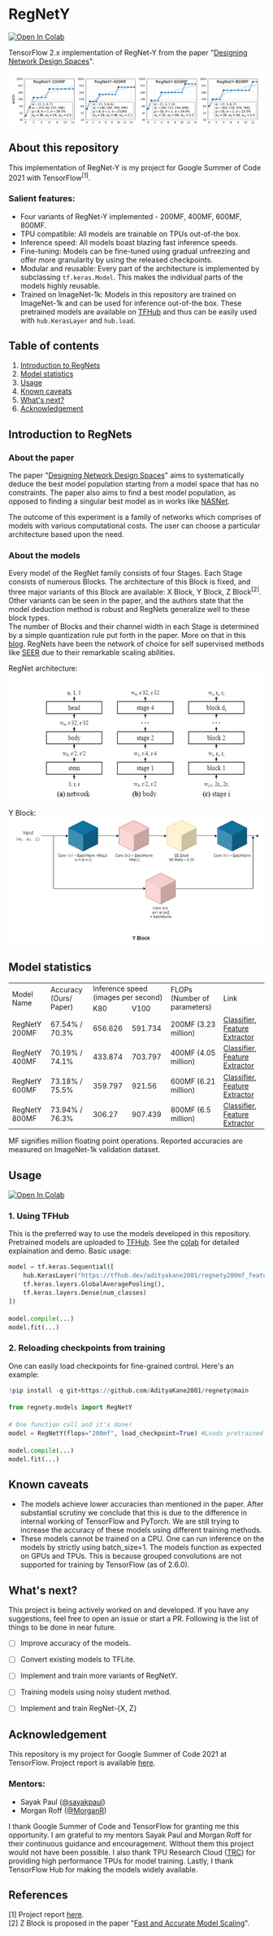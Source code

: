 # RegNetY

<a href="https://colab.research.google.com/github/AdityaKane2001/regnety/blob/main/RegNetY_models_in_TF_2_5.ipynb" target="_blank"><img src="https://colab.research.google.com/assets/colab-badge.svg" alt="Open In Colab"/></a>

TensorFlow 2.x implementation of RegNet-Y from the paper "[Designing Network Design Spaces](https://arxiv.org/abs/2003.13678)". 

<img src="https://raw.githubusercontent.com/AdityaKane2001/regnety/main/images/regnetys.png"> 

## About this repository

This implementation of RegNet-Y is my project for Google Summer of Code 2021 with TensorFlow<sup>[1]</sup>. 


### Salient features:

- Four variants of RegNet-Y implemented - 200MF, 400MF, 600MF, 800MF.
- TPU compatible: All models are trainable on TPUs out-of-the box.
- Inference speed: All models boast blazing fast inference speeds.
- Fine-tuning: Models can be fine-tuned using gradual unfreezing and offer more granularity by using the released checkpoints.
- Modular and reusable: Every part of the architecture is implemented by subclassing `tf.keras.Model`. This makes the individual parts of the models highly reusable. 
- Trained on ImageNet-1k: Models in this repository are trained on ImageNet-1k and can be used for inference out-of-the box. These pretrained models are available on [TFHub](https://tfhub.dev/adityakane2001/collections/regnety/1) and thus can be easily used with `hub.KerasLayer` and `hub.load`.

## Table of contents

1. [Introduction to RegNets](https://github.com/AdityaKane2001/regnety#introduction-to-regnets)
2. [Model statistics](https://github.com/AdityaKane2001/regnety#model-statistics)
3. [Usage](https://github.com/AdityaKane2001/regnety#usage)
4. [Known caveats](https://github.com/AdityaKane2001/regnety#known-caveats)
5. [What's next?](https://github.com/AdityaKane2001/regnety#whats-next)
6. [Acknowledgement](https://github.com/AdityaKane2001/regnety#acknowledgemnt)

## Introduction to RegNets

### About the paper

The paper "[Designing Network Design Spaces](https://arxiv.org/abs/2003.13678)" aims to systematically deduce the best model population starting from a model space that has no constraints. The paper also aims to find a best model population, as opposed to finding a singular best model as in works like [NASNet](https://arxiv.org/abs/1707.07012). 

The outcome of this experiment is a family of networks which comprises of models with various computational costs. The user can choose a particular architecture based upon the need. 

### About the models

Every model of the RegNet family consists of four Stages. Each Stage consists of numerous Blocks. The architecture of this Block is fixed, and three major variants of this Block are available: X Block, Y Block, Z Block<sup>[2]</sup>. Other variants can be seen in the paper, and the authors state that the model deduction method is robust and RegNets generalize well to these block types.    
The number of Blocks and their channel width in each Stage is determined by a simple quantization rule put forth in the paper. More on that in this [blog](https://medium.com/visionwizard/simple-powerful-and-fast-regnet-architecture-from-facebook-ai-research-6bbc8818fb44).
RegNets have been the network of choice for self supervised methods like [SEER](https://arxiv.org/pdf/2103.01988.pdf) due to their remarkable scaling abilities. 

RegNet architecture:   
<img src="https://raw.githubusercontent.com/AdityaKane2001/regnety/main/images/regnety_architecture.png" width="588" height="250" > 

Y Block:   
<img src="https://raw.githubusercontent.com/AdityaKane2001/regnety/main/images/YBlock.jpg" width="588" height="250" />



## Model statistics

<table>
    <tr>
        <td rowspan="2">Model Name</td>
        <td rowspan="2">Accuracy (Ours/ Paper) </td>
        <td colspan="2">Inference speed (images per second)</td>
        <td rowspan="2">FLOPs (Number of parameters)</td>
        <td rowspan="2">Link</td>
    </tr>
    <tr>
        <td>K80</td>
        <td>V100</td>
    </tr>
    <tr>
        <td>RegNetY 200MF</td>
        <td>67.54% / 70.3%</td>
        <td>656.626</td>
        <td>591.734</td>
        <td>200MF (3.23 million)</td>
        <td> <a href="https://tfhub.dev/adityakane2001/regnety200mf_classification/1">Classifier</a>, <a href="https://tfhub.dev/adityakane2001/regnety200mf_feature_extractor/1"> Feature Extractor </a></td>
    </tr>
    <tr>
        <td>RegNetY 400MF</td>
        <td>70.19% / 74.1%</td>
        <td>433.874</td>
        <td>703.797</td>
        <td>400MF (4.05 million)</td>
        <td> <a href="https://tfhub.dev/adityakane2001/regnety400mf_classification/1">Classifier</a>, <a href="https://tfhub.dev/adityakane2001/regnety400mf_feature_extractor/1"> Feature Extractor </a></td>
    </tr>
    <tr>
        <td>RegNetY 600MF</td>
        <td>73.18% / 75.5%</td>
        <td>359.797</td>
        <td>921.56</td>
        <td>600MF (6.21 million)</td>
        <td> <a href="https://tfhub.dev/adityakane2001/regnety600mf_classification/1">Classifier</a>, <a href="https://tfhub.dev/adityakane2001/regnety600mf_feature_extractor/1"> Feature Extractor </a></td>
    </tr>
    <tr>
        <td>RegNetY 800MF</td>
        <td>73.94% / 76.3%</td>
        <td>306.27</td>
        <td>907.439</td>
        <td>800MF (6.5 million)</td>
        <td> <a href="https://tfhub.dev/adityakane2001/regnety800mf_classification/1">Classifier</a>, <a href="https://tfhub.dev/adityakane2001/regnety800mf_feature_extractor/1"> Feature Extractor </a></td>
    </tr>
</table>

MF signifies million floating point operations. Reported accuracies are measured on ImageNet-1k validation dataset.

## Usage

<a href="https://colab.research.google.com/github/AdityaKane2001/regnety/blob/main/RegNetY_models_in_TF_2_5.ipynb" target="_blank"><img src="https://colab.research.google.com/assets/colab-badge.svg" alt="Open In Colab"/></a>

### 1. Using TFHub

This is the preferred way to use the models developed in this repository. Pretrained models are uploaded to [TFHub]().  See the [colab](https://colab.research.google.com/github/AdityaKane2001/regnety/blob/temp_readme/RegNetY_models_in_TF_2_5.ipynb) for detailed explaination and demo. Basic usage:

```python
model = tf.keras.Sequential([
    hub.KerasLayer("https://tfhub.dev/adityakane2001/regnety200mf_feature_extractor/1", training=True), # Can be False
    tf.keras.layers.GlobalAveragePooling(),
    tf.keras.layers.Dense(num_classes)
])

model.compile(...)
model.fit(...)
```

### 2. Reloading checkpoints from training

One can easily load checkpoints for fine-grained control.  Here's an example:

```python
!pip install -q git+https://github.com/AdityaKane2001/regnety@main

from regnety.models import RegNetY

# One function call and it's done!
model = RegNetY(flops="200mf", load_checkpoint=True) #Loads pretrained checkpoint

model.compile(...)
model.fit(...)
```


## Known caveats

- The models achieve lower accuracies than mentioned in the paper. After substantial scrutiny we conclude that this is due to the difference in internal working of TensorFlow and PyTorch. We are still trying to increase the accuracy of these models using different training methods.
- These models cannot be trained on a CPU. One can run inference on the models by strictly using batch_size=1. The models function as expected on GPUs and TPUs. This is because grouped convolutions are not supported for training by TensorFlow (as of 2.6.0).  

## What's next?

This project is being actively worked on and developed. If you have any suggestions, feel free to open an issue or start a PR.  Following is the list of things to be done in near future. 


- [ ] Improve accuracy of the models.
- [ ] Convert existing models to TFLite.
- [ ] Implement and train more variants of RegNetY.
- [ ] Training models using noisy student method.
- [ ] Implement and train RegNet-{X, Z}


## Acknowledgement

This repository is my project for Google Summer of Code 2021 at TensorFlow. Project report is available [here](https://adityakane2001.github.io/opensource/gsoc2021report). 
<br>

### Mentors:
- Sayak Paul ([@sayakpaul](https://github.com/sayakpaul))
- Morgan Roff ([@MorganR](https://github.com/MorganR))

I thank Google Summer of Code and TensorFlow for granting me this opportunity. I am grateful to my mentors Sayak Paul and Morgan Roff for their continuous guidance and encouragement. Without them this project would not have been possible. I also thank TPU Research Cloud ([TRC](https://sites.research.google/trc/)) for providing high performance TPUs for model training. Lastly, I thank TensorFlow Hub for making the models widely available.  

## References

[1] Project report [here](https://adityakane2001.github.io/opensource/gsoc2021report).    
[2] Z Block is proposed in the paper "[Fast and Accurate Model Scaling](https://arxiv.org/abs/2103.06877)".